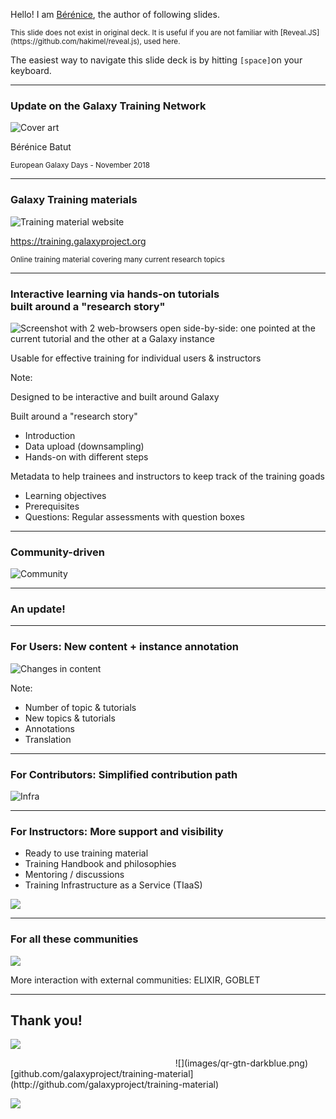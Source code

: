Hello! I am [Bérénice](http://bebatut.fr/), the author of following slides.

<small>
This slide does not exist in original deck. It is useful if you are not familiar with [Reveal.JS](https://github.com/hakimel/reveal.js), used here.
</small>

The easiest way to navigate this slide deck is by hitting `[space]`on your keyboard.

---
### Update on the Galaxy Training Network

![Cover art](images/cover_art.png) <!-- .element width="60%" -->

Bérénice Batut

<small>
European Galaxy Days - November 2018
</small>

---
### Galaxy Training materials

![Training material website](images/training_website.png) <!-- .element width="70%" -->

https://training.galaxyproject.org

<small>
Online training material covering many current research topics
</small>

----
### Interactive learning via hands-on tutorials <br>built around a "research story"

![Screenshot with 2 web-browsers open side-by-side: one pointed at the current tutorial and the other at a Galaxy instance](images/interactive_hands_on.png) <!-- .element width="100%" -->

Usable for effective training for individual users & instructors

Note:

Designed to be interactive and built around Galaxy

Built around a "research story"
- Introduction
- Data upload (downsampling)
- Hands-on with different steps

Metadata to help trainees and instructors to keep track of the training goads
- Learning objectives
- Prerequisites
- Questions: Regular assessments with question boxes

----
### Community-driven

![Community](images/community.png) <!-- .element width="120%" -->

---
### An update!

----
### For Users: New content + instance annotation

![Changes in content](images/user_update.png)

Note:
- Number of topic & tutorials
- New topics & tutorials
- Annotations
- Translation

----
### For Contributors: Simplified contribution path

![Infra](images/infra.png)

----
### For Instructors: More support and visibility

- Ready to use training material
- Training Handbook and philosophies
- Mentoring / discussions
- Training Infrastructure as a Service (TIaaS)

![](images/tiaas.png) <!-- .element width="55%" -->

----
### For all these communities

![](images/cofests.png) <!-- .element width="100%" -->

More interaction with external communities: ELIXIR, GOBLET

---
## Thank you!

![](images/hall_of_fame.png) <!-- .element width="100%" -->

<div id="left">
<section style="text-align: right; margin-right: 2em;">
![](images/qr-gtn-darkblue.png) <!-- .element width="50%" -->
</section>
</div>

<div id="right">
<section style="text-align: left;">
<i class="fa fa-github"></i> [github.com/galaxyproject/training-material](http://github.com/galaxyproject/training-material)

![](images/sponsors.png) <!-- .element width="100%" -->
</section>
</div>
